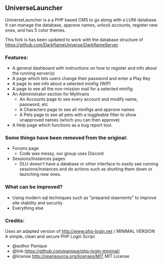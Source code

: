 ## UniverseLauncher

UniverseLauncher is a a PHP based CMS to go along with a LUNI database. It can manage the database, approve names, unlock accounts, register new ones,
and has 5 color themes.

This fork is has been updated to work with the database structure of  https://github.com/DarkflameUniverse/DarkflameServer.

### Features:

- A general dashboard with instructions on how to register and info about the running server(s)
- A page which lets users change their password and enter a Play Key
- A page to see info about a selected minifig (WIP)
- A page to see all the non-mission mail for a selected minifig
- An Administrator section for Mythrans
  - An Accounts page to see every account and modify name, password, etc
  - A Characters page to see all minifigs and approve names
  - A Pets page to see all pets with a toggleable filter to show unapproved names (which you can then approve)
- A Help page which functions as a bug report tool.


### Some things have been removed from the original:

- Forums page
  - Code was messy, our group uses Discord
- Sessions/Instances pages
  - DLU doesn't have a database or other interface to easily see running sessions/instances and do actions such as shutting them down or launching new ones.



### What can be improved?
- Using modern sql techniques such as "prepared staements" to improve site stability and security
- Everything else

### Credits:
Uses an adapted version of
http://www.php-login.net / MINIMAL VERSION
A simple, clean and secure PHP Login Script
* @author Panique
* @link https://github.com/panique/php-login-minimal/
* @license http://opensource.org/licenses/MIT MIT License
